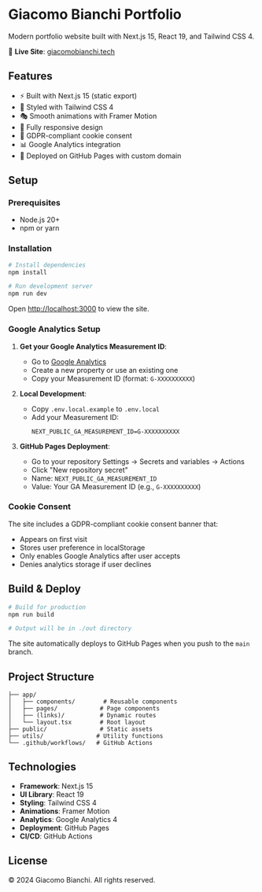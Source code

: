 # Giacomo Bianchi Portfolio

Modern portfolio website built with Next.js 15, React 19, and Tailwind CSS 4.

🔗 **Live Site**: [giacomobianchi.tech](https://giacomobianchi.tech)

## Features

- ⚡ Built with Next.js 15 (static export)
- 🎨 Styled with Tailwind CSS 4
- 🎭 Smooth animations with Framer Motion
- 📱 Fully responsive design
- 🍪 GDPR-compliant cookie consent
- 📊 Google Analytics integration
- 🚀 Deployed on GitHub Pages with custom domain

## Setup

### Prerequisites

- Node.js 20+
- npm or yarn

### Installation

```bash
# Install dependencies
npm install

# Run development server
npm run dev
```

Open [http://localhost:3000](http://localhost:3000) to view the site.

### Google Analytics Setup

1. **Get your Google Analytics Measurement ID**:
   - Go to [Google Analytics](https://analytics.google.com/)
   - Create a new property or use an existing one
   - Copy your Measurement ID (format: `G-XXXXXXXXXX`)

2. **Local Development**:
   - Copy `.env.local.example` to `.env.local`
   - Add your Measurement ID:
     ```
     NEXT_PUBLIC_GA_MEASUREMENT_ID=G-XXXXXXXXXX
     ```

3. **GitHub Pages Deployment**:
   - Go to your repository Settings → Secrets and variables → Actions
   - Click "New repository secret"
   - Name: `NEXT_PUBLIC_GA_MEASUREMENT_ID`
   - Value: Your GA Measurement ID (e.g., `G-XXXXXXXXXX`)

### Cookie Consent

The site includes a GDPR-compliant cookie consent banner that:
- Appears on first visit
- Stores user preference in localStorage
- Only enables Google Analytics after user accepts
- Denies analytics storage if user declines

## Build & Deploy

```bash
# Build for production
npm run build

# Output will be in ./out directory
```

The site automatically deploys to GitHub Pages when you push to the `main` branch.

## Project Structure

```
├── app/
│   ├── components/        # Reusable components
│   ├── pages/            # Page components
│   ├── (links)/          # Dynamic routes
│   └── layout.tsx        # Root layout
├── public/               # Static assets
├── utils/               # Utility functions
└── .github/workflows/   # GitHub Actions
```

## Technologies

- **Framework**: Next.js 15
- **UI Library**: React 19
- **Styling**: Tailwind CSS 4
- **Animations**: Framer Motion
- **Analytics**: Google Analytics 4
- **Deployment**: GitHub Pages
- **CI/CD**: GitHub Actions

## License

© 2024 Giacomo Bianchi. All rights reserved.
